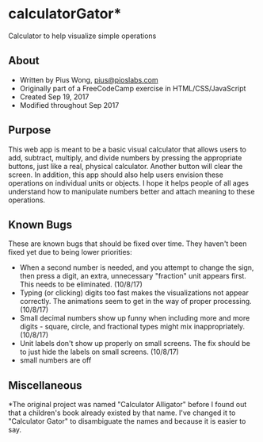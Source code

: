 # calculatorGator*
Calculator to help visualize simple operations

## About
* Written by Pius Wong, pius@pioslabs.com
* Originally part of a FreeCodeCamp exercise in HTML/CSS/JavaScript
* Created Sep 19, 2017
* Modified throughout Sep 2017

## Purpose
This web app is meant to be a basic visual calculator that allows users to add, subtract, multiply, and divide numbers by pressing the appropriate buttons, just like a real, physical calculator. Another button will clear the screen. In addition, this app should also help users envision these operations on individual units or objects. I hope it helps people of all ages understand how to manipulate numbers better and attach meaning to these operations.

## Known Bugs
These are known bugs that should be fixed over time. They haven't been fixed yet due to being lower priorities:
* When a second number is needed, and you attempt to change the sign, then press a digit, an extra, unnecessary "fraction" unit appears first.  This needs to be eliminated. (10/8/17)
* Typing (or clicking) digits too fast makes the visualizations not appear correctly. The animations seem to get in the way of proper processing. (10/8/17)
* Small decimal numbers show up funny when including more and more digits - square, circle, and fractional types might mix inappropriately. (10/8/17)
* Unit labels don't show up properly on small screens. The fix should be to just hide the labels on small screens. (10/8/17)
* small numbers are off

## Miscellaneous
*The original project was named "Calculator Alligator" before I found out that a children's book already existed by that name.  I've changed it to "Calculator Gator" to disambiguate the names and because it is easier to say.
